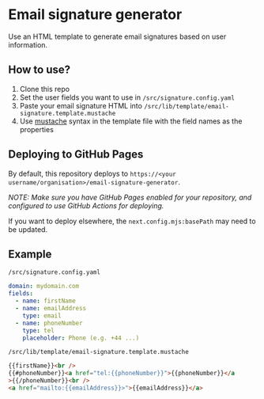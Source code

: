 # Email signature generator

Use an HTML template to generate email signatures based on user information.

## How to use?

1. Clone this repo
2. Set the user fields you want to use in `/src/signature.config.yaml`
3. Paste your email signature HTML into `/src/lib/template/email-signature.template.mustache`
4. Use [mustache](https://mustache.github.io/) syntax in the template file with the field names as the properties

## Deploying to GitHub Pages

By default, this repository deploys to `https://<your username/organisation>/email-signature-generator`.

_NOTE: Make sure you have GitHub Pages enabled for your repository, and configured to use GitHub Actions for deploying._

If you want to deploy elsewhere, the `next.config.mjs:basePath` may need to be updated.

## Example

`/src/signature.config.yaml`

```yaml
domain: mydomain.com
fields:
  - name: firstName
  - name: emailAddress
    type: email
  - name: phoneNumber
    type: tel
    placeholder: Phone (e.g. +44 ...)
```

`/src/lib/template/email-signature.template.mustache`

```html
{{firstName}}<br />
{{#phoneNumber}}<a href="tel:{{phoneNumber}}">{{phoneNumber}}</a
>{{/phoneNumber}}<br />
<a href="mailto:{{emailAddress}}>">{{emailAddress}}</a>
```
